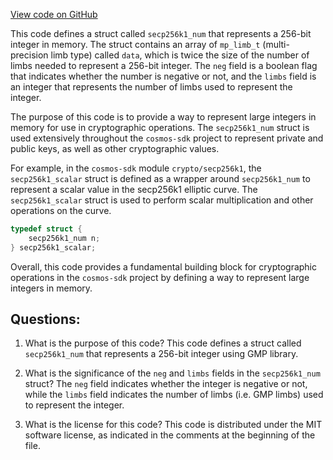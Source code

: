[View code on GitHub](https://github.com/cosmos/cosmos-sdk.git/crypto/keys/secp256k1/internal/secp256k1/libsecp256k1/src/num_gmp.h)

This code defines a struct called `secp256k1_num` that represents a 256-bit integer in memory. The struct contains an array of `mp_limb_t` (multi-precision limb type) called `data`, which is twice the size of the number of limbs needed to represent a 256-bit integer. The `neg` field is a boolean flag that indicates whether the number is negative or not, and the `limbs` field is an integer that represents the number of limbs used to represent the integer.

The purpose of this code is to provide a way to represent large integers in memory for use in cryptographic operations. The `secp256k1_num` struct is used extensively throughout the `cosmos-sdk` project to represent private and public keys, as well as other cryptographic values.

For example, in the `cosmos-sdk` module `crypto/secp256k1`, the `secp256k1_scalar` struct is defined as a wrapper around `secp256k1_num` to represent a scalar value in the secp256k1 elliptic curve. The `secp256k1_scalar` struct is used to perform scalar multiplication and other operations on the curve.

```c
typedef struct {
    secp256k1_num n;
} secp256k1_scalar;
```

Overall, this code provides a fundamental building block for cryptographic operations in the `cosmos-sdk` project by defining a way to represent large integers in memory.
## Questions: 
 1. What is the purpose of this code?
   This code defines a struct called `secp256k1_num` that represents a 256-bit integer using GMP library.

2. What is the significance of the `neg` and `limbs` fields in the `secp256k1_num` struct?
   The `neg` field indicates whether the integer is negative or not, while the `limbs` field indicates the number of limbs (i.e. GMP limbs) used to represent the integer.

3. What is the license for this code?
   This code is distributed under the MIT software license, as indicated in the comments at the beginning of the file.